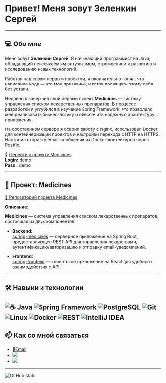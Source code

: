 # Привет! Меня зовут Зеленкин Сергей

---

## 💻 Обо мне

Меня зовут **Зеленкин Сергей**. Я начинающий программист на Java, обладающий неиссякаемым энтузиазмом, стремлением к развитию и исследованию новых технологий.

Работая над своим первым проектом, я окончательно понял, что написание кода — это мое призвание, и готов посвящать этому себя без устали.

Недавно я завершил свой первый проект **Medicines** — систему управления списком лекарственных препаратов. В процессе разработки я углубился в изучение Spring Framework, что позволило мне реализовать бизнес-логику и обеспечить надежную архитектуру приложения.

На собственном сервере я освоил работу с Nginx, использовал Docker для контейнеризации проектов и настройки перехода с HTTP на HTTPS. Настроил отправку email-сообщений из Docker-контейнеров через Postfix.

🔗 [Перейти к проекту Medicines](https://medicine.greem4lab.ru/medicines)  
**Login:** demo  
**Pass :** demo

---

## 🚀 Проект: Medicines

[🔗 Репозиторий проекта Medicines](https://github.com/Greem4/Medicine)

**Описание:**

**Medicines** — система управления списком лекарственных препаратов, состоящая из двух компонентов:

- **Backend:**  
  [spring-medicines](https://github.com/Greem4/spring-medicines) — серверное приложение на Spring Boot, предоставляющее REST API для управления лекарствами, аутентификацию/авторизацию и отправку email-уведомлений.

- **Frontend:**  
  [spring-frontend](https://github.com/Greem4/spring-frontend) — клиентское приложение на React для удобного взаимодействия с API.

---

## 🛠️ Навыки и технологии

![☕ Java](https://img.shields.io/badge/%E2%98%95%20Java-%23FFA500.svg?style=flat-square&logo=java&logoColor=white)
![Spring Framework](https://img.shields.io/badge/Spring_Framework-6DB33F?style=flat-square&logo=spring&logoColor=white)
![PostgreSQL](https://img.shields.io/badge/PostgreSQL-336791?style=flat-square&logo=postgresql&logoColor=white)
![Git](https://img.shields.io/badge/Git-F05032?style=flat-square&logo=git&logoColor=white)
![Linux](https://img.shields.io/badge/Linux-FCC624?style=flat-square&logo=linux&logoColor=black)
![Docker](https://img.shields.io/badge/Docker-2496ED?style=flat-square&logo=docker&logoColor=white)
![REST](https://img.shields.io/badge/REST-FFA500?style=flat-square&logo=rest&logoColor=white)
![IntelliJ IDEA](https://img.shields.io/badge/IntelliJ_IDEA-000000.svg?style=flat-square&logo=intellij-idea&logoColor=white)
---

## 📫 Как со мной связаться 


-  📧<a href="mailto:i@greem4.ru">Email</a>
- <a href="https://github.com/Greem4"><img src="https://img.shields.io/badge/-GitHub-181717?style=flat-square&logo=github&logoColor=white"></a>
- <a href="https://t.me/Greem4"><img src="https://img.shields.io/badge/-Telegram-26A5E4?style=flat-square&logo=telegram&logoColor=white"></a>

---

![GitHub stats](https://github-readme-stats.vercel.app/api?username=Greem4&theme=dark&show_icons=true)
